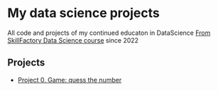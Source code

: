 # My data science projects
All code and projects of my continued educaton in DataScience [From SkillFactory Data Science course](https://skillfactory.ru/data-scientist) since 2022

## Projects
* [Project 0. Game: quess the number](https://github.com/alexey300479/sf_datascience_2022/tree/master/project_0)
